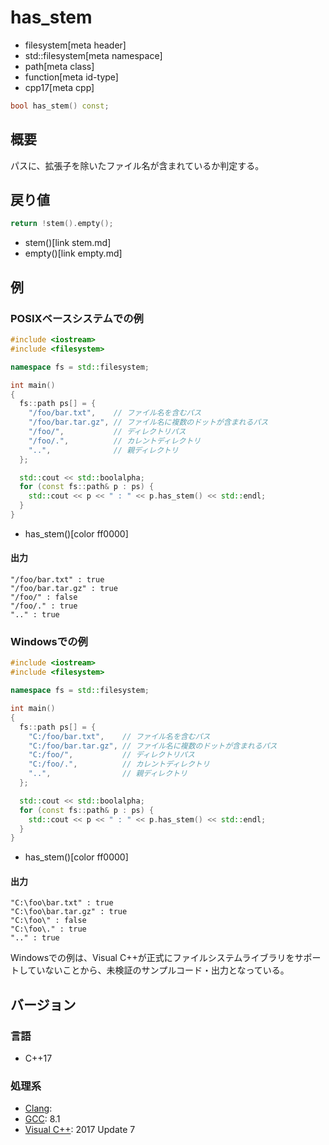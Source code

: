 # has_stem
* filesystem[meta header]
* std::filesystem[meta namespace]
* path[meta class]
* function[meta id-type]
* cpp17[meta cpp]

```cpp
bool has_stem() const;
```

## 概要
パスに、拡張子を除いたファイル名が含まれているか判定する。


## 戻り値
```cpp
return !stem().empty();
```
* stem()[link stem.md]
* empty()[link empty.md]


## 例
### POSIXベースシステムでの例
```cpp example
#include <iostream>
#include <filesystem>

namespace fs = std::filesystem;

int main()
{
  fs::path ps[] = {
    "/foo/bar.txt",    // ファイル名を含むパス
    "/foo/bar.tar.gz", // ファイル名に複数のドットが含まれるパス
    "/foo/",           // ディレクトリパス
    "/foo/.",          // カレントディレクトリ
    "..",              // 親ディレクトリ
  };

  std::cout << std::boolalpha;
  for (const fs::path& p : ps) {
    std::cout << p << " : " << p.has_stem() << std::endl;
  }
}
```
* has_stem()[color ff0000]

#### 出力
```
"/foo/bar.txt" : true
"/foo/bar.tar.gz" : true
"/foo/" : false
"/foo/." : true
".." : true
```


### Windowsでの例
```cpp example
#include <iostream>
#include <filesystem>

namespace fs = std::filesystem;

int main()
{
  fs::path ps[] = {
    "C:/foo/bar.txt",    // ファイル名を含むパス
    "C:/foo/bar.tar.gz", // ファイル名に複数のドットが含まれるパス
    "C:/foo/",           // ディレクトリパス
    "C:/foo/.",          // カレントディレクトリ
    "..",                // 親ディレクトリ
  };

  std::cout << std::boolalpha;
  for (const fs::path& p : ps) {
    std::cout << p << " : " << p.has_stem() << std::endl;
  }
}
```
* has_stem()[color ff0000]

#### 出力
```
"C:\foo\bar.txt" : true
"C:\foo\bar.tar.gz" : true
"C:\foo\" : false
"C:\foo\." : true
".." : true
```

Windowsでの例は、Visual C++が正式にファイルシステムライブラリをサポートしていないことから、未検証のサンプルコード・出力となっている。


## バージョン
### 言語
- C++17

### 処理系
- [Clang](/implementation.md#clang):
- [GCC](/implementation.md#gcc): 8.1
- [Visual C++](/implementation.md#visual_cpp): 2017 Update 7
